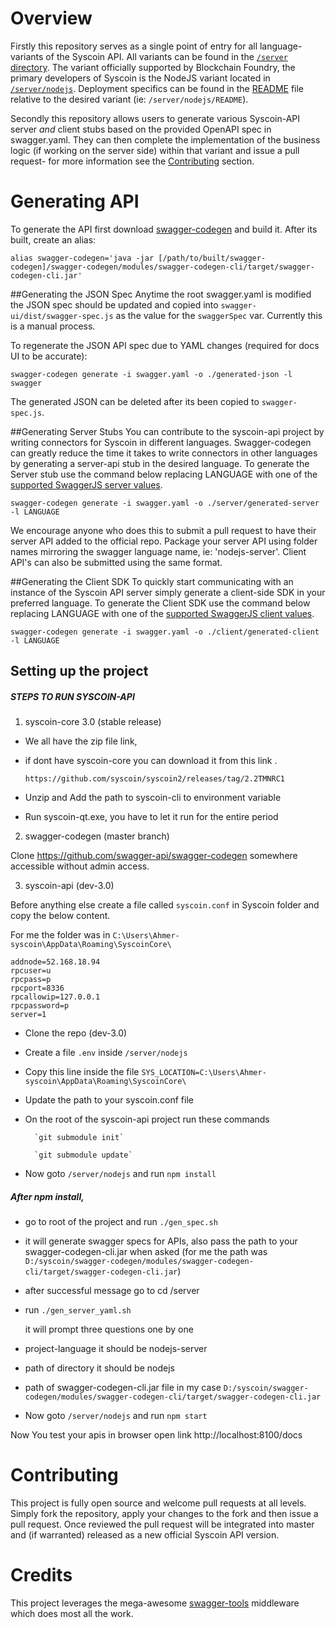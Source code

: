 # Overview

Firstly this repository serves as a single point of entry for all language-variants of the Syscoin API. All 
variants can be found in the [`/server` directory](/server). The variant officially supported by Blockchain Foundry, 
the primary developers of Syscoin is the NodeJS variant located in [`/server/nodejs`](server/nodejs). Deployment specifics can be found 
in the [README](server/nodejs/README.md) file relative to the desired variant (ie: `/server/nodejs/README`).

Secondly this repository allows users to generate various Syscoin-API server *and* client stubs based on the provided OpenAPI spec in 
swagger.yaml. They can then complete the implementation of the business logic (if working on the server side) within that variant and issue a pull 
request- for more information see the [Contributing](#contributing) section.

# Generating API

To generate the API first download [swagger-codegen](https://github.com/swagger-api/swagger-codegen) and build it. After its built, create an alias:

```
alias swagger-codegen='java -jar [/path/to/built/swagger-codegen]/swagger-codegen/modules/swagger-codegen-cli/target/swagger-codegen-cli.jar'
```

##Generating the JSON Spec 
Anytime the root swagger.yaml is modified the JSON spec should be updated and copied into 
`swagger-ui/dist/swagger-spec.js` as the value for the `swaggerSpec` var. Currently this is a manual process.

To regenerate the JSON API spec due to YAML changes (required for docs UI to be accurate): 

```
swagger-codegen generate -i swagger.yaml -o ./generated-json -l swagger
```
 
The generated JSON can be deleted after its been copied to `swagger-spec.js`.

##Generating Server Stubs
You can contribute to the syscoin-api project by writing connectors for Syscoin in different languages.
Swagger-codegen can greatly reduce the time it takes to write connectors in other languages by generating a server-api stub 
in the desired language. To generate the Server stub use the command below replacing LANGUAGE with one of the [supported SwaggerJS server values](https://github.com/swagger-api/swagger-codegen/wiki/Server-stub-generator-HOWTO).

```
swagger-codegen generate -i swagger.yaml -o ./server/generated-server -l LANGUAGE
```

We encourage anyone who does this to submit a pull request to have their server API added to the official repo. Package your 
server API using folder names mirroring the swagger language name, ie: 'nodejs-server'. Client API's can also be submitted 
using the same format.

##Generating the Client SDK
To quickly start communicating with an instance of the Syscoin API server simply generate a client-side SDK 
in your preferred language. To generate the Client SDK use the command below replacing LANGUAGE with one of 
the [supported SwaggerJS client values](https://generator.swagger.io/#!/clients/clientOptions).

```
swagger-codegen generate -i swagger.yaml -o ./client/generated-client -l LANGUAGE
```

## Setting up the project



##### STEPS TO RUN SYSCOIN-API

1. syscoin-core 3.0 (stable release)

* We all have the zip file link,
* if dont have syscoin-core you can download it from this link .

    ```https://github.com/syscoin/syscoin2/releases/tag/2.2TMNRC1```

* Unzip and Add the path to syscoin-cli to environment variable
* Run syscoin-qt.exe, you have to let it run for the entire period


2. swagger-codegen (master branch)

Clone https://github.com/swagger-api/swagger-codegen somewhere accessible without admin access.


3. syscoin-api (dev-3.0)

Before anything else create a file called `syscoin.conf` in Syscoin folder and copy the below content.

For me the folder was in `C:\Users\Ahmer-syscoin\AppData\Roaming\SyscoinCore\`
```addnode=52.168.163.156
addnode=52.168.18.94
rpcuser=u
rpcpass=p
rpcport=8336
rpcallowip=127.0.0.1
rpcpassword=p
server=1
```

* Clone the repo (dev-3.0)

* Create a file `.env` inside `/server/nodejs`

* Copy this line inside the file `SYS_LOCATION=C:\Users\Ahmer-syscoin\AppData\Roaming\SyscoinCore\`

* Update the path to your syscoin.conf file

* On the root of the syscoin-api project run these commands

        `git submodule init`

        `git submodule update`

* Now goto `/server/nodejs` and run `npm install`

##### After npm install,

* go to root of the project and run `./gen_spec.sh`

* it will generate swagger specs for APIs, also pass the path to your swagger-codegen-cli.jar when asked (for me the path was `D:/syscoin/swagger-codegen/modules/swagger-codegen-cli/target/swagger-codegen-cli.jar`)


* after successful  message go to cd /server

* run ``./gen_server_yaml.sh``


    it will prompt three questions one by one

* project-language  it should be nodejs-server

* path of directory  it should be nodejs

* path of swagger-codegen-cli.jar file in my case `D:/syscoin/swagger-codegen/modules/swagger-codegen-cli/target/swagger-codegen-cli.jar`

* Now goto `/server/nodejs` and run `npm start`

Now
You test your apis in browser open link http://localhost:8100/docs



# Contributing
This project is fully open source and welcome pull requests at all levels. Simply fork the repository, apply your changes to the fork and then issue a pull request. Once reviewed the pull request will be integrated into master and (if warranted) released as a new official Syscoin API version.

# Credits
This project leverages the mega-awesome [swagger-tools](https://github.com/apigee-127/swagger-tools) middleware which does most all the work.

